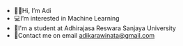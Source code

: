 - 👨🏻Hi, I’m Adi
- 💻I’m interested in Machine Learning
- 🏫I'm a student at Adhirajasa Reswara Sanjaya University
- 📧Contact me on email adikarawinata@gmail.com

<!---
Adiazzax/Adiazzax is a ✨ special ✨ repository because its `README.md` (this file) appears on your GitHub profile.
You can click the Preview link to take a look at your changes.
--->
